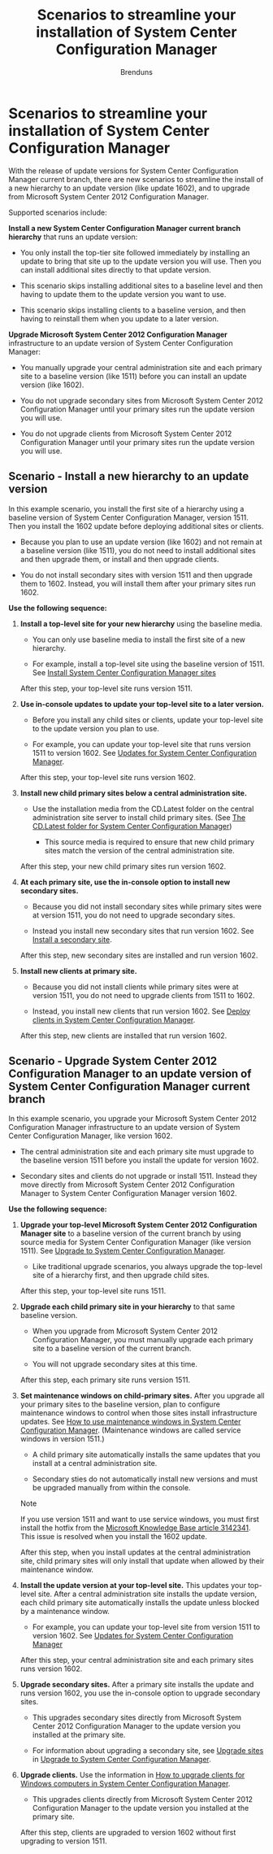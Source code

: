 ﻿---
title: "Scenarios to streamline your installation of System Center Configuration Manager"
ms.custom: na
ms.date: 04/13/2016
ms.prod: configuration-manager
ms.reviewer: na
ms.suite: na
ms.technology:
  - configmgr-other
ms.tgt_pltfrm: na
ms.topic: article
ms.assetid: 35586a85-4af9-4c8b-925a-0e32dc8b7346
caps.latest.revision: 6
author: Brenduns

---
# Scenarios to streamline your installation of System Center Configuration Manager
With the release of update versions for System Center Configuration Manager current branch, there are new scenarios to streamline the install of a new hierarchy to an update version (like update 1602), and to upgrade from Microsoft System Center 2012 Configuration Manager.  

Supported scenarios include:  

**Install a new System Center Configuration Manager current branch hierarchy** that runs an update version:  

-   You only install the top-tier site followed immediately by installing an update to bring that site up to the update version you will use. Then you can install additional sites directly to that update version.  

-   This scenario skips installing additional sites to a baseline level and then having to update them to the update version you want to use.  

-   This scenario skips installing clients to a baseline version, and then having to reinstall them when you update to a later version.  

**Upgrade Microsoft System Center 2012 Configuration Manager** infrastructure to an update version of System Center Configuration Manager:  

-   You manually upgrade your central administration site and each primary site to a baseline version (like 1511) before you can install an update version (like 1602).  

-   You do not upgrade secondary sites from Microsoft System Center 2012 Configuration Manager until your primary sites run the update version you will use.  

-   You do not upgrade clients from Microsoft System Center 2012 Configuration Manager until your primary sites run the update version you will use.  

## Scenario - Install a new hierarchy to an update version  
In this example scenario, you install the first site of a hierarchy using a baseline version of System Center Configuration Manager, version 1511. Then you install the 1602 update before deploying additional sites or clients.  

-   Because you plan to use an update version (like 1602) and not remain at a baseline version (like 1511), you do not need to install additional sites and then upgrade them, or install and then upgrade clients.  

-   You do not install secondary sites with version 1511 and then upgrade them to 1602. Instead, you will install them after your primary sites run 1602.  

**Use the following sequence:**  

1.  **Install a top-level site for your new hierarchy** using the baseline media.  

    -   You can only use baseline media to install the first site of a new hierarchy.  

    -   For example, install a top-level site using the baseline version of 1511. See [Install System Center Configuration Manager sites](../Topic/Install%20System%20Center%20Configuration%20Manager%20sites.md)  

    After this step, your top-level site runs version 1511.  

2.  **Use in-console updates to update your top-level site to a later version.**  

    -   Before you install any child sites or clients, update your top-level site to the update version you plan to use.  

    -   For example, you can update your top-level site that runs version 1511 to version 1602. See [Updates for System Center Configuration Manager](../../../../core/servers/manage/updates.md).  

    After this step, your top-level site runs version 1602.  

3.  **Install new child primary sites below a central administration site.**  

    -   Use the installation media from the CD.Latest folder on the central administration site server to install child primary sites.  (See [The CD.Latest folder for System Center Configuration Manager](../../../../core/servers/manage/the-cd.latest-folder.md))  

        -   This source media is required to ensure that new child primary sites match the version of the central administration site.  

    After this step, your new child primary sites run version 1602.  

4.  **At each primary site, use the in-console option to install new secondary sites.**  

    -   Because you did not install secondary sites while primary sites were at version 1511, you do not need to upgrade secondary sites.  

    -   Instead you install new secondary sites that run version 1602. See [Install a secondary site](../Topic/Install%20System%20Center%20Configuration%20Manager%20sites.md#bkmk_pushSecondary).  

    After this step, new secondary sites are installed and run version 1602.  

5.  **Install new clients at primary site.**  

    -   Because you did not install clients while primary sites were at version 1511, you do not need to upgrade clients from 1511 to 1602.  

    -   Instead, you install new clients that run version 1602. See [Deploy clients in System Center Configuration Manager](../../../../core/clients/deploy/deploy-clients.md).  

    After this step, new clients are installed that run version 1602.  

## Scenario - Upgrade System Center 2012 Configuration Manager to an update version of System Center Configuration Manager current branch  
In this example scenario, you upgrade your Microsoft System Center 2012 Configuration Manager infrastructure to an update version of System Center Configuration Manager, like version 1602.  

-   The central administration site and each primary site must upgrade to the baseline version 1511 before you install the update for version 1602.  

-   Secondary sites and clients do not upgrade or install 1511. Instead they move directly from Microsoft System Center 2012 Configuration Manager to System Center Configuration Manager version 1602.  

**Use the following sequence:**  

1.  **Upgrade your top-level Microsoft System Center 2012 Configuration Manager site** to a baseline version of the current branch by using source media for System Center Configuration Manager (like version 1511). See [Upgrade to System Center Configuration Manager](../../../../core/servers/deploy/install/upgrade-to-configuration-manager.md).  

    -   Like traditional upgrade scenarios, you always upgrade the top-level site of a hierarchy first, and then upgrade child sites.  

    After this step, your top-level site runs 1511.  

2.  **Upgrade each child primary site in your hierarchy** to that same baseline version.  

    -   When you upgrade from Microsoft System Center 2012 Configuration Manager, you must manually upgrade each primary site to a baseline version of the current branch.  

    -   You will not upgrade secondary sites at this time.  

    After this step, each primary site runs version 1511.  

3.  **Set maintenance windows on child-primary sites.** After you upgrade all your primary sites to the baseline version, plan to configure maintenance windows  to control when those sites install infrastructure updates. See [How to use maintenance windows in System Center Configuration Manager](../../../../core/clients/manage/collections/use-maintenance-windows.md).  (Maintenance windows are called service windows in version 1511.)  

    -   A child primary site automatically installs the same updates that you install at a central administration site.  

    -   Secondary sties do not automatically install new versions and must be upgraded manually from within the console.  

    > [!NOTE]  
    >  If you use version 1511 and want to use service windows, you must first install the hotfix from the [Microsoft Knowledge Base article 3142341](http://support.microsoft.com/kb/3142341). This issue is resolved when you install the 1602 update.  

    After this step, when you install updates at the central administration site, child primary sites will only install that update when allowed by their maintenance window.  

4.  **Install the update version at your top-level site.** This updates your top-level site. After a central administration site installs the update version, each child primary site automatically installs the update unless blocked by a maintenance window.  

    -   For example, you can update your top-level site from version 1511 to version 1602. See [Updates for System Center Configuration Manager](../../../../core/servers/manage/updates.md)  

    After this step, your central administration site and each primary sites runs version 1602.  

5.  **Upgrade secondary sites.** After a primary site installs the update and runs version 1602, you use the in-console option to upgrade secondary sites.  

    -   This upgrades secondary sites directly from Microsoft System Center 2012 Configuration Manager to the update version you installed at the primary site.  

    -   For information about upgrading a secondary site, see [Upgrade sites](../../../../core/servers/deploy/install/upgrade-to-configuration-manager.md#bkmk_upgrade) in [Upgrade to System Center Configuration Manager](../../../../core/servers/deploy/install/upgrade-to-configuration-manager.md).  

6.  **Upgrade clients.** Use the information in [How to upgrade clients for Windows computers in System Center Configuration Manager](../../../../core/clients/manage/upgrade/upgrade-clients-for-windows-computers.md).  

    -   This upgrades clients directly from Microsoft System Center 2012 Configuration Manager to the update version you installed at the primary site.  

    After this step, clients are upgraded to version 1602 without first upgrading to version 1511.

